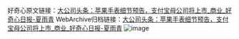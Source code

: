 好奇心原文链接：[大公司头条：苹果手表细节预告，支付宝母公司将上市_商业_好奇心日报-夏雨青](https://www.qdaily.com/articles/6870.html)
WebArchive归档链接：[大公司头条：苹果手表细节预告，支付宝母公司将上市_商业_好奇心日报-夏雨青](http://web.archive.org/web/20170910095709/http://www.qdaily.com/articles/6870.html)
![image](http://ww3.sinaimg.cn/large/007d5XDply1g3wb7k3k6aj30u03ft7wh)
